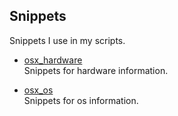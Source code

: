 ## Snippets

Snippets I use in my scripts.

* [osx_hardware](https://github.com/erikberglund/Scripts/blob/master/snippets/osx_hardware.md)  
 Snippets for hardware information.

* [osx_os](https://github.com/erikberglund/Scripts/blob/master/snippets/osx_hardware.md)  
 Snippets for os information.